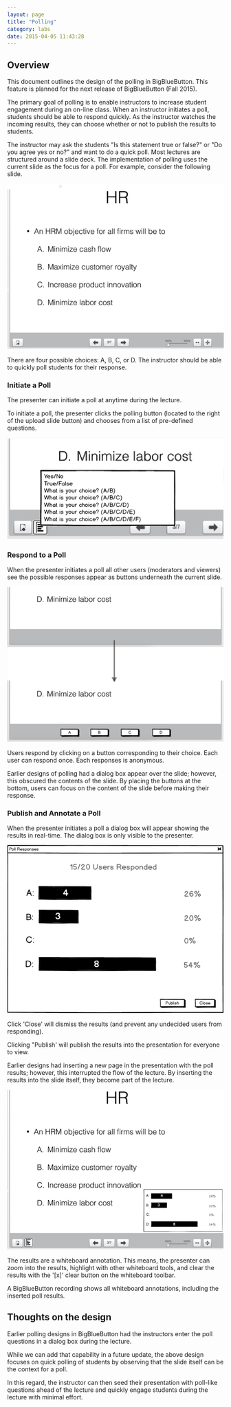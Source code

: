 ```yaml
---
layout: page
title: "Polling"
category: labs
date: 2015-04-05 11:43:28
---
```



## Overview

This document outlines the design of the polling in BigBlueButton.  This feature is planned for the next release of BigBlueButton (Fall 2015).

The primary goal of  polling is to enable instructors to increase student engagement during an on-line class.  When an instructor initiates a poll, students should be able to respond quickly.  As the instructor watches the incoming results, they can choose whether or not to publish the results to students.
 
The instructor may ask the students "Is this statement true or false?" or "Do you agree yes or no?" and want to do a quick poll.  Most lectures are structured around a slide deck.  The implementation of polling uses the current slide as the focus for a poll.  For example, consider the following slide.

![Sample Slide](/images/poll-sample-slide.png)
 
There are four possible choices: A, B, C, or D.  The instructor should be able to quickly poll students for their response.

### Initiate a Poll
The presenter can initiate a poll at anytime during the lecture.  

To initiate a poll, the presenter clicks the polling button (located to the right of the upload slide button) and chooses from a list of pre-defined questions.

![Start Poll](/images/poll-start.png)

### Respond to a Poll
When the presenter initiates a poll all other users (moderators and viewers) see the possible responses appear as buttons underneath the current slide.

![User to Poll](/images/poll-choices.png)

Users respond by clicking on a button corresponding to their choice. Each user can respond once.  Each responses is anonymous.

Earlier designs of polling had a dialog box appear over the slide; however, this obscured the contents of the slide.  By placing the buttons at the bottom, users can focus on the content of the slide before making their response.

### Publish and Annotate a Poll

When the presenter initiates a poll a dialog box will appear showing the results in real-time.  The dialog box is only visible to the presenter.

![Preview Poll](/images/poll-results.png)

Click 'Close' will dismiss the results (and prevent any undecided users from responding).

Clicking "Publish' will publish the results into the presentation for everyone to view.

Earlier designs had inserting a new page in the presentation with the poll results; however, this interrupted the flow of the lecture.  By inserting the results into the slide itself, they become part of the lecture.

![Publish](/images/poll-publish.png)

The results are a whiteboard annotation.  This means, the presenter can zoom into the results, highlight with other whiteboard tools, and clear the results with the '[x]' clear button on the whiteboard toolbar.

A BigBlueButton recording shows all whiteboard annotations, including the inserted poll results.


## Thoughts on the design

Earlier polling designs in BigBlueButton had the instructors enter the poll questions in a dialog box during the lecture.

While we can add that capability in a future update, the above design focuses on quick polling of students by observing that the slide itself can be the context for a poll.

In this regard, the instructor can then seed their presentation with poll-like questions ahead of the lecture and quickly engage students during the lecture with minimal effort.
